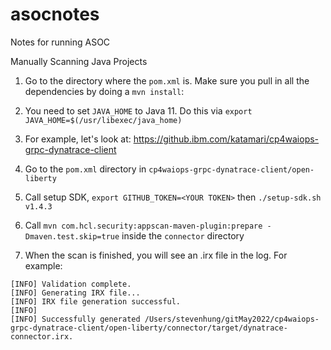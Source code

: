 # asocnotes
Notes for running ASOC

Manually Scanning Java Projects
1. Go to the directory where the `pom.xml` is. Make sure you pull in all the dependencies by doing a `mvn install`:
1. You need to set `JAVA_HOME` to Java 11. Do this via `export JAVA_HOME=$(/usr/libexec/java_home)`




1. For example, let's look at: https://github.ibm.com/katamari/cp4waiops-grpc-dynatrace-client
1. Go to the `pom.xml` directory in `cp4waiops-grpc-dynatrace-client/open-liberty`
1. Call setup SDK, `export GITHUB_TOKEN=<YOUR TOKEN>` then `./setup-sdk.sh v1.4.3`
3. Call `mvn com.hcl.security:appscan-maven-plugin:prepare -Dmaven.test.skip=true` inside the `connector` directory
4. When the scan is finished, you will see an .irx file in the log. For example:
```
[INFO] Validation complete.
[INFO] Generating IRX file...
[INFO] IRX file generation successful.
[INFO] 
[INFO] Successfully generated /Users/stevenhung/gitMay2022/cp4waiops-grpc-dynatrace-client/open-liberty/connector/target/dynatrace-connector.irx.

```


